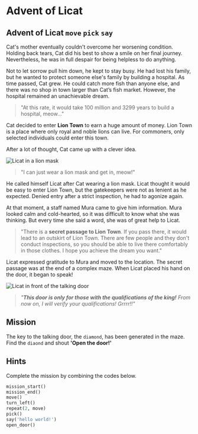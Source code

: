 # Advent of Licat 

## Advent of Licat  `move` `pick` `say`

Cat's mother eventually couldn't overcome her worsening condition. Holding back tears, Cat did his best to show a smile on her final journey. Nevertheless, he was in full despair for being helpless to do anything.

Not to let sorrow pull him down, he kept to stay busy. He had lost his family, but he wanted to protect someone else's family by building a hospital. As time passed, Cat grew. He could catch more fish than anyone else, and there was no shop in town larger than Cat’s fish market. However, the hospital remained an unachievable dream.

> "At this rate, it would take 100 million and 3299 years to build a hospital, meow…"

Cat decided to enter **Lion Town** to earn a huge amount of money. Lion Town is a place where only royal and noble lions can live. For commoners, only selected individuals could enter this town.

After a lot of thought, Cat came up with a clever idea.

![Licat in a lion mask](./story2-3.png)

> "I can just wear a lion mask and get in, meow!"

He called himself Licat after Cat wearing a lion mask. Licat thought it would be easy to enter Lion Town, but the gatekeepers were not as lenient as he expected. Denied entry after a strict inspection, he had to agonize again.

At that moment, a staff named Mura came to give him information. Mura looked calm and cold-hearted, so it was difficult to know what she was thinking. But every time she said a word, she was of great help to Licat.

> "There is a **secret passage to Lion Town**. If you pass there, it would lead to an outskirt of Lion Town. There are few people and they don't conduct inspections, so you should be able to live there comfortably in those clothes. I hope you achieve the dream you want."

Licat expressed gratitude to Mura and moved to the location. The secret passage was at the end of a complex maze. When Licat placed his hand on the door, it began to speak!

![Licat in front of the talking door](./story2-4.png)

> *"**This door is only for those with the qualifications of the king!** From now on, I will verify your qualifications! Grrrr!!"*


## Mission

The key to the talking door, the `diamond`, has been generated in the maze. Find the `diaond` and shout **'Open the door!'**


## Hints
Complete the mission by combining the codes below.
```python
mission_start()
mission_end()
move()
turn_left()
repeat(2, move)
pick()
say('hello world!')
open_door()
```

